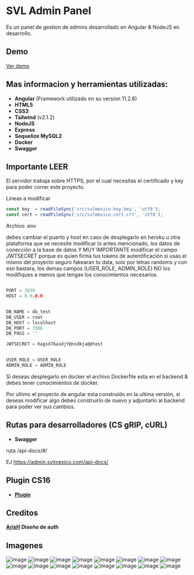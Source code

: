# SVL Admin Panel

Es un panel de gestion de admins desarrollado en Angular & NodeJS en desarrollo.

## Demo
[Ver demo](https://admin.svlmexico.com/login)

## Mas informacion y herramientas utilizadas:
 - **Angular** (Framework utilizado en su version 11.2.6)
 - **HTML5**
 - **CSS3**
 - **Tailwind** (v2.1.2)
 - **NodeJS**
 - **Express**
 - **Sequelize MySQL2**
 - **Docker**
 - **Swagger**

## Importante LEER

El servidor trabaja sobre HTTPS, por el cual necesitas el certificado y key para poder correr este proyecto.

Lineas a modificar

```javascript
const key  = readFileSync('src/svlmexico-key.key', 'utf8');
const cert = readFileSync('src/svlmexico-cert.crt', 'utf8');
```

Archivo .env

debes cambiar el puerto y host en caso de desplegarlo en heroku u otra plataforma que se necesite modificar lo antes mencionado, los datos de conección a la base de datos Y MUY IMPORTANTE modificar el campo JWTSECRET porque es quien firma tus tokens de autentificación si usas el mismo del proyecto seguro fakearan tu data, solo por letras randoms y con eso bastara, los demas campos (USER_ROLE, ADMIN_ROLE) NO los modifiques a menos que tengas los conocimientos necesarios.

```c

PORT = 3030
HOST = 0.0.0.0


DB_NAME = db_test
DB_USER = root
DB_HOST = localhost
DB_PORT = 3306
DB_PASS = ''

JWTSECRET = hagsd76asdjY@nsdkja@@test


USER_ROLE = USER_ROLE
ADMIN_ROLE = ADMIN_ROLE
```

Si deseas desplegarlo en docker el archivo Dockerfile esta en el backend & debes tener conocimientos de docker.


Por ultimo el proyecto de angular esta construido en la ultima versión, si deseas modificar algo debes construirlo de nuevo y adjuntarlo al backend para poder ver sus cambios.


## Rutas para desarrolladores (CS gRIP, cURL)

- **Swagger**

ruta /api-docs/#/

EJ https://admin.svlmexico.com/api-docs/


## Plugin CS16

- **[Plugin](https://github.com/Chris4589/panel_grip/blob/master/adm_alter.sma)**


 ## Creditos
**[ArisH](https://github.com/ArizHernandez) Diseño de auth**


 ## Imagenes
 ![image](https://user-images.githubusercontent.com/58378442/122859335-18c17580-d2d9-11eb-8a3d-d89b27035da3.png)
![image](https://user-images.githubusercontent.com/58378442/122859406-3989cb00-d2d9-11eb-847d-3cc80322193e.png)
![image](https://user-images.githubusercontent.com/58378442/122859426-3ee71580-d2d9-11eb-966b-8ae2b044e485.png)
![image](https://user-images.githubusercontent.com/58378442/122859434-43133300-d2d9-11eb-82cb-0e1ad342f5e2.png)
![image](https://user-images.githubusercontent.com/58378442/122859447-47d7e700-d2d9-11eb-8ab8-007b5d06df3a.png)
![image](https://user-images.githubusercontent.com/58378442/122859455-4c040480-d2d9-11eb-9d10-50251d65560a.png)
![image](https://user-images.githubusercontent.com/58378442/122859467-50302200-d2d9-11eb-9b05-47ee5425628f.png)
![image](https://user-images.githubusercontent.com/58378442/122859488-57efc680-d2d9-11eb-90bc-c2feafd1a089.png)
![image](https://user-images.githubusercontent.com/58378442/122859521-65a54c00-d2d9-11eb-9ae2-02d4161d6fd8.png)
![image](https://user-images.githubusercontent.com/58378442/122859542-6a6a0000-d2d9-11eb-90d7-72895d8951cd.png)
![image](https://user-images.githubusercontent.com/58378442/122859566-75bd2b80-d2d9-11eb-9c0f-0fa07b080de9.png)
![image](https://user-images.githubusercontent.com/58378442/122859590-7d7cd000-d2d9-11eb-9f4f-dbadc06f5f05.png)
![image](https://user-images.githubusercontent.com/58378442/122859599-81105700-d2d9-11eb-8b19-87978dac1b35.png)
![image](https://user-images.githubusercontent.com/58378442/122859610-840b4780-d2d9-11eb-8cb2-db11b186847f.png)
![image](https://user-images.githubusercontent.com/58378442/122859626-8a012880-d2d9-11eb-9a5c-2e0a303d8166.png)
![image](https://user-images.githubusercontent.com/58378442/122859654-92f1fa00-d2d9-11eb-976f-428432fed5bc.png)
